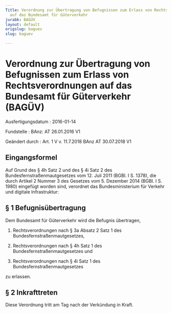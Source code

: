 ```yaml
---
Title: Verordnung zur Übertragung von Befugnissen zum Erlass von Rechtsverordnungen
  auf das Bundesamt für Güterverkehr
jurabk: BAGÜV
layout: default
origslug: baguev
slug: baguev

---
```


# Verordnung zur Übertragung von Befugnissen zum Erlass von Rechtsverordnungen auf das Bundesamt für Güterverkehr (BAGÜV)

Ausfertigungsdatum
:   2016-01-14

Fundstelle
:   BAnz: AT 26.01.2016 V1

Geändert durch
:   Art. 1 V v. 11.7.2018 BAnz AT 30.07.2018 V1


## Eingangsformel

Auf Grund des § 4h Satz 2 und des § 4i Satz 2 des
Bundesfernstraßenmautgesetzes vom 12. Juli 2011 (BGBl. I S. 1378), die
durch Artikel 2 Nummer 3 des Gesetzes vom 5. Dezember 2014 (BGBl. I S.
1980) eingefügt worden sind, verordnet das Bundesministerium für
Verkehr und digitale Infrastruktur:


## § 1 Befugnisübertragung

Dem Bundesamt für Güterverkehr wird die Befugnis übertragen,

1.  Rechtsverordnungen nach § 3a Absatz 2 Satz 1 des
    Bundesfernstraßenmautgesetzes,


2.  Rechtsverordnungen nach § 4h Satz 1 des Bundesfernstraßenmautgesetzes
    und


3.  Rechtsverordnungen nach § 4i Satz 1 des Bundesfernstraßenmautgesetzes



zu erlassen.


## § 2 Inkrafttreten

Diese Verordnung tritt am Tag nach der Verkündung in Kraft.

